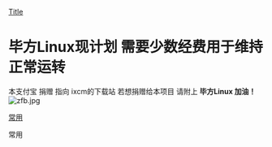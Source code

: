 [Title](#main)








# 毕方Linux现计划 需要少数经费用于维持正常运转
本支付宝 捐赠 指向 ixcm的下载站 若想捐赠给本项目 请附上 **毕方Linux 加油！**
![zfb.jpg](http://d.ixcmstudio.cn:21188/zfb.jpg)



























[常用](#常用)

常用
